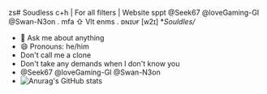 zs# Soudless c+h | For all filters | Website sppt @Seek67 @loveGaming-GI @Swan-N3on . mfa ⇧ Vlt enms . ᴅɴɪᴜғ [ᴡ2ɪ]
**Souldles/*
- 💬 Ask me about anything
- 😄 Pronouns: he/him
- Don't call me a clone
- Don't take any demands when I don't know you
- @Seek67 @loveGaming-GI @Swan-N3on
- ![Anurag's GitHub stats](https://github-readme-stats.vercel.app/api?username=anuraghazra&theme=dark&show_icons=true)
